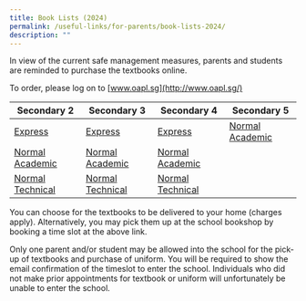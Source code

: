 ```yaml
---
title: Book Lists (2024)
permalink: /useful-links/for-parents/book-lists-2024/
description: ""
---
```

In view of the current safe management measures,&nbsp;parents and students are reminded to purchase the textbooks online.  
  

To order, please log on to&nbsp;[www.oapl.sg](http://www.oapl.sg/)


<table>
<thead>
  <tr>
    <th>Secondary 2</th>
    <th>Secondary 3</th>
    <th>Secondary 4</th>
    <th>Secondary 5</th>
  </tr>
</thead>
<tbody>
  <tr>
    <td><a href="/files/Useful%20Links/For%20Parents/Booklist%202023_PSS_2E.pdf">Express</a></td>
    <td><a href="/files/Useful%20Links/For%20Parents/Booklist%202023_PSS_3E.pdf">Express</a></td>
    <td><a href="/files/Useful%20Links/For%20Parents/Booklist%202023_PSS_4E.pdf">Express</a></td>
    <td><a href="/files/Useful%20Links/For%20Parents/Booklist%202023_PSS_5NA.pdf">Normal Academic</a></td>
  </tr>
  <tr>
    <td><a href="/files/Useful%20Links/For%20Parents/Booklist%202023_PSS_2NA.pdf">Normal Academic</a></td>
    <td><a href="/files/Useful%20Links/For%20Parents/Booklist%202023_PSS_3NA.pdf">Normal Academic</a></td>
    <td><a href="/files/Useful%20Links/For%20Parents/Booklist%202023_PSS_4NA.pdf">Normal Academic</a></td>
    <td></td>
  </tr>
  <tr>
    <td><a href="/files/Useful%20Links/For%20Parents/Booklist%202023_PSS_2NT.pdf">Normal Technical</a> </td>
    <td><a href="/files/Useful%20Links/For%20Parents/Booklist%202023_PSS_3NT.pdf">Normal Technical </a></td>
    <td> <a href="/files/Useful%20Links/For%20Parents/Booklist%202023_PSS_4NT.pdf">Normal Technical</a></td>
    <td> </td>
  </tr>
</tbody>
</table>


You can choose for the textbooks to be delivered to your home (charges apply).&nbsp;Alternatively, you may pick them up at the school bookshop by booking a time slot at the above link.&nbsp;

Only one parent and/or student may be allowed into the school for the pick-up of textbooks and purchase of uniform. You will be required to show the email confirmation of the timeslot to enter the school. Individuals who did not make prior appointments for textbook or uniform will unfortunately be unable to enter the school.